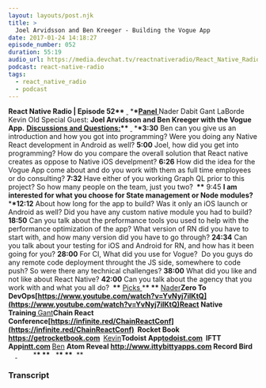 ```yaml
---
layout: layouts/post.njk
title: >
  Joel Arvidsson and Ben Kreeger - Building the Vogue App
date: 2017-01-24 14:18:27
episode_number: 052
duration: 55:19
audio_url: https://media.devchat.tv/reactnativeradio/React_Native_Radio_Episode_52.mp3
podcast: react-native-radio
tags:
  - react_native_radio
  - podcast
---
```


**React Native Radio | Episode 52\*\*** <u> </u> \***\*<u>Panel </u>** Nader Dabit Gant LaBorde Kevin Old Special Guest: **Joel Arvidsson and Ben Kreeger with the Vogue App.** **<u>Discussions and Questions:</u>\*\*** <u> </u> \***\*3:30** Ben can you give us an introduction and how you got into programming? Were you doing any Native React development in Android as well? **5:00** Joel, how did you get into programming? How do you compare the overall solution that React native creates as oppose to Native iOS develpment? **6:26** How did the idea for the Vogue App come about and do you work with them as full time employees or do consulting? **7:32** Have either of you working Graph QL prior to this project? So how many people on the team, just you two? **&nbsp;\*\*** 9:45 **I am interested for what you choose for State management or Node modules?** &nbsp; \***\*12:12** About how long for the app to build? Was it only an iOS launch or Android as well? Did you have any custom native module you had to build? **18:50** Can you talk about the preformance tools you used to help with the performance optimization of the app? What version of RN did you have to start with, and how many version did you have to go through? **24:34** Can you talk about your testing for iOS and Android for RN, and how has it been going for you? **28:00** For CI, What did you use for Vogue?&nbsp; Do you guys do any remote code deployment throught the JS side, somewhere to code push? So were there any technical challenges? **38:00** What did you like and not like about React Native? **42:00** Can you talk about the agency that you work with and what you all do? **&nbsp;\*\*** <u>Picks </u> \***\*&nbsp;\*\*** <u>Nader</u>**Zero To DevOps[https://www.youtube.com/watch?v=YvNyj7ilKtQ](https://www.youtube.com/watch?v=YvNyj7ilKtQ)React Native Training<u> </u>**<u>Gant</u>**Chain React Conference[https://infinite.red/ChainReactConf](https://infinite.red/ChainReactConf)&nbsp; Rocket Book https://getrocketbook.com &nbsp;**<u>Kevin</u>**Todoist App[todoist.com](http://todoist.com)&nbsp; IFTT App[intt.com](http://ifttt.com)&nbsp;**<u>Ben</u> **Atom Reveal http://www.ittybittyapps.com Record Bird &nbsp; &nbsp; &nbsp;** <u> </u> **&nbsp; &nbsp; &nbsp;** &nbsp; \***\*&nbsp;\*\*** &nbsp; \***\*&nbsp;\*\*** &nbsp;\*\*&nbsp;

### Transcript
